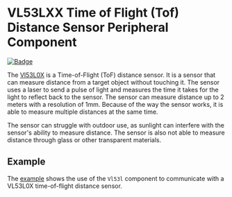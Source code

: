 # VL53LXX Time of Flight (Tof) Distance Sensor Peripheral Component

[![Badge](https://components.espressif.com/components/espp/vl53l/badge.svg)](https://components.espressif.com/components/espp/vl53l)

The
[Vl53L0X](https://www.st.com/en/imaging-and-photonics-solutions/vl53l0x.html) is
a Time-of-Flight (ToF) distance sensor. It is a sensor that can measure distance
from a target object without touching it. The sensor uses a laser to send a
pulse of light and measures the time it takes for the light to reflect back to
the sensor. The sensor can measure distance up to 2 meters with a resolution of
1mm. Because of the way the sensor works, it is able to measure multiple
distances at the same time.

The sensor can struggle with outdoor use, as sunlight can interfere with the
sensor's ability to measure distance. The sensor is also not able to measure
distance through glass or other transparent materials.

## Example

The [example](./example) shows the use of the `Vl53l` component to communicate
with a VL53L0X time-of-flight distance sensor.

